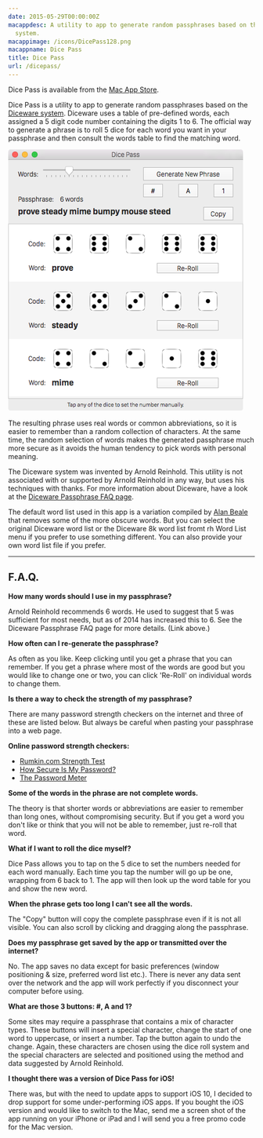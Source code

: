 ```yaml
---
date: 2015-05-29T00:00:00Z
macappdesc: A utility to app to generate random passphrases based on the Diceware
  system.
macappimage: /icons/DicePass128.png
macappname: Dice Pass
title: Dice Pass
url: /dicepass/
---
```


Dice Pass is available from the [Mac App Store][0].

Dice Pass is a utility to app to generate random passphrases based on the
[Diceware system][1]. Diceware uses a table of pre-defined words, each assigned
a 5 digit code number containing the digits 1 to 6. The official way to generate
a phrase is to roll 5 dice for each word you want in your passphrase and then
consult the words table to find the matching word.

![Dice Pass for Mac][7]

The resulting phrase uses real words or common abbreviations, so it is easier to
remember than a random collection of characters. At the same time, the random
selection of words makes the generated passphrase much more secure as it avoids
the human tendency to pick words with personal meaning.

The Diceware system was invented by Arnold Reinhold. This utility is not
associated with or supported by Arnold Reinhold in any way, but uses his
techniques with thanks. For more information about Diceware, have a look at the
[Diceware Passphrase FAQ page][2].

The default word list used in this app is a variation compiled by [Alan
Beale][3] that removes some of the more obscure words. But you can select the
original Diceware word list or the Diceware 8k word list fromt rh Word List menu
if you prefer to use something different. You can also provide your own word
list file if you prefer.

---

## F.A.Q.

**How many words should I use in my passphrase?**

Arnold Reinhold recommends 6 words. He used to suggest that 5 was sufficient for
most needs, but as of 2014 has increased this to 6. See the Diceware Passphrase
FAQ page for more details. (Link above.)

**How often can I re-generate the passphrase?**

As often as you like. Keep clicking until you get a phrase that you can
remember. If you get a phrase where most of the words are good but you would
like to change one or two, you can click 'Re-Roll' on individual words to change
them.

**Is there a way to check the strength of my passphrase?**

There are many password strength checkers on the internet and three of these are
listed below. But always be careful when pasting your passphrase into a web
page.

**Online password strength checkers:**

* [Rumkin.com Strength Test][4]
* [How Secure Is My Password?][5]
* [The Password Meter][6]

**Some of the words in the phrase are not complete words.**

The theory is that shorter words or abbreviations are easier to remember than
long ones, without compromising security. But if you get a word you don't like
or think that you will not be able to remember, just re-roll that word.

**What if I want to roll the dice myself?**

Dice Pass allows you to tap on the 5 dice to set the numbers needed for each
word manually. Each time you tap the number will go up be one, wrapping from 6
back to 1. The app will then look up the word table for you and show the new
word.

**When the phrase gets too long I can't see all the words.**

The "Copy" button will copy the complete passphrase even if it is not all
visible. You can also scroll by clicking and dragging along the passphrase.

**Does my passphrase get saved by the app or transmitted over the internet?**

No. The app saves no data except for basic preferences (window positioning &
size, preferred word list etc.). There is never any data sent over the network
and the app will work perfectly if you disconnect your computer before using.

**What are those 3 buttons: #, A and 1?**

Some sites may require a passphrase that contains a mix of character types.
These buttons will insert a special character, change the start of one word to
uppercase, or insert a number. Tap the button again to undo the change. Again,
these characters are chosen using the dice roll system and the special
characters are selected and positioned using the method and data suggested by
Arnold Reinhold.

**I thought there was a version of Dice Pass for iOS!**

There was, but with the need to update apps to support iOS 10, I decided to drop
support for some under-performing iOS apps. If you bought the iOS version and
would like to switch to the Mac, send me a screen shot of the app running on
your iPhone or iPad and I will send you a free promo code for the Mac version.

[0]: https://itunes.apple.com/us/app/dice-pass/id997688302
[1]: http://world.std.com/~reinhold/diceware.html
[2]: http://world.std.com/%7Ereinhold/dicewarefaq.html
[3]: http://world.std.com/~reinhold/beale.wordlist.asc
[4]: http://rumkin.com/tools/password/passchk.php
[5]: https://howsecureismypassword.net
[6]: http://www.passwordmeter.com
[7]: /images/DicePass_Mac.png
[8]: https://itunes.apple.com/app/dice-pass/id998397511
[9]: /images/DicePass_iOS.png
